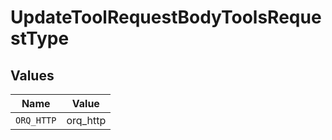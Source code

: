 # UpdateToolRequestBodyToolsRequestType


## Values

| Name       | Value      |
| ---------- | ---------- |
| `ORQ_HTTP` | orq_http   |